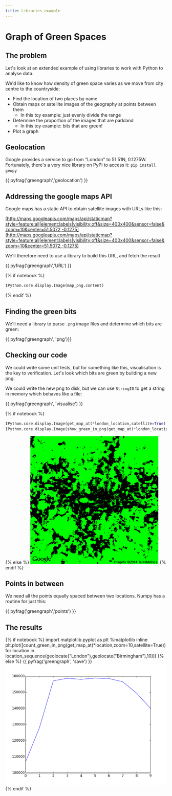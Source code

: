 ```yaml
---
title: Libraries example
---
```


Graph of Green Spaces
=====================

The problem
-----------

Let's look at an extended example of using libraries to work with Python to analyse data.

We'd like to know how density of green space varies as we move from city centre to the countryside:

* Find the location of two places by name
* Obtain maps or satellite images of the geography at points between them
    * In this toy example: just evenly divide the range
* Determine the proportion of the images that are parkland
    * In this toy example: bits that are green!
* Plot a graph

Geolocation
-----------

Google provides a service to go from "London" to 51.51N, 0.1275W. Fortunately, there's a very nice library
on PyPI to access it: `pip install geopy`

{{ pyfrag('greengraph','geolocation') }}

Addressing the google maps API
------------------------------

Google maps has a static API to obtain satellite images with URLs like this:

[http://maps.googleapis.com/maps/api/staticmap?style=feature:all|element:labels|visibility:off&size=400x400&sensor=false&zoom=10&center=51.5072,-0.1275](http://maps.googleapis.com/maps/api/staticmap?style=feature:all|element:labels|visibility:off&size=400x400&sensor=false&zoom=10&center=51.5072,-0.1275)

We'll therefore need to use a library to build this URL, and fetch the result

{{ pyfrag('greengraph','URL') }}

{% if notebook %}
```python
IPython.core.display.Image(map_png.content)
```
{% endif %}

Finding the green bits
----------------------

We'll need a library to parse `.png` image files and determine which bits are green:

{{ pyfrag('greengraph', 'png')}}

Checking our code
-----------------

We could write some unit tests, but for something like this, visualisation is the key to
verification. Let's look which bits are green by building a new png.

We could write the new png to disk, but we can use `StringIO` to get a string in memory which
behaves like a file:

{{ pyfrag('greengraph', 'visualise') }}

{% if notebook %}
```python
IPython.core.display.Image(get_map_at(*london_location,satellite=True).read())
IPython.core.display.Image(show_green_in_png(get_map_at(*london_location,satellite=True)))
```
{% else %}
![The green bits of London](session04/python/green.png)
{% endif %}

Points in between
-----------------

We need all the points equally spaced between two locations.
Numpy has a routine for just this:

{{ pyfrag('greengraph','points') }}

The results
-----------

{% if notebook %}
import matplotlib.pyplot as plt
%matplotlib inline
plt.plot([count_green_in_png(get_map_at(*location,zoom=10,satellite=True))
            for location in location_sequence(geolocate("London"),geolocate("Birmingham"),10)])
{% else %}
{{ pyfrag('greengraph', 'save') }}
![The density of green space between London and Birmingham](session04/python/greengraph.png)
{% endif %}


